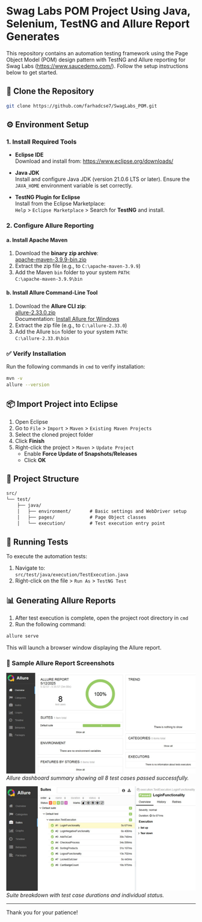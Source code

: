 # Swag Labs POM Project Using Java, Selenium, TestNG and Allure Report Generates

This repository contains an automation testing framework using the Page Object Model (POM) design pattern with TestNG and Allure reporting for Swag Labs (https://www.saucedemo.com/). Follow the setup instructions below to get started.

## 📁 Clone the Repository

```bash
git clone https://github.com/farhadcse7/SwagLabs_POM.git
```

## ⚙️ Environment Setup

### 1. Install Required Tools

- **Eclipse IDE**  
  Download and install from: https://www.eclipse.org/downloads/

- **Java JDK**  
  Install and configure Java JDK (version 21.0.6 LTS or later). Ensure the `JAVA_HOME` environment variable is set correctly.

- **TestNG Plugin for Eclipse**  
  Install from the Eclipse Marketplace:  
  `Help` > `Eclipse Marketplace` > Search for **TestNG** and install.

### 2. Configure Allure Reporting

#### a. Install Apache Maven

1. Download the **binary zip archive**:  
   [apache-maven-3.9.9-bin.zip](https://maven.apache.org/download.cgi)
2. Extract the zip file (e.g., to `C:\apache-maven-3.9.9`)
3. Add the Maven `bin` folder to your system `PATH`:  
   `C:\apache-maven-3.9.9\bin`

#### b. Install Allure Command-Line Tool

1. Download the **Allure CLI zip**:  
   [allure-2.33.0.zip](https://github.com/allure-framework/allure2/releases/tag/2.33.0)  
   Documentation: [Install Allure for Windows](https://allurereport.org/docs/install-for-windows/)
2. Extract the zip file (e.g., to `C:\allure-2.33.0`)
3. Add the Allure `bin` folder to your system `PATH`:  
   `C:\allure-2.33.0\bin`

### ✅ Verify Installation

Run the following commands in `cmd` to verify installation:

```bash
mvn -v
allure --version
```

## 📦 Import Project into Eclipse

1. Open Eclipse
2. Go to `File` > `Import` > `Maven` > `Existing Maven Projects`
3. Select the cloned project folder
4. Click **Finish**
5. Right-click the project > `Maven` > `Update Project`
   - Enable **Force Update of Snapshots/Releases**
   - Click **OK**

## 📂 Project Structure

```
src/
└── test/
    ├── java/
    │   ├── environment/       # Basic settings and WebDriver setup
    │   ├── pages/             # Page Object classes
    │   └── execution/         # Test execution entry point
```

## 🚀 Running Tests

To execute the automation tests:

1. Navigate to:  
   `src/test/java/execution/TestExecution.java`
2. Right-click on the file > `Run As` > `TestNG Test`

## 📊 Generating Allure Reports

1. After test execution is complete, open the project root directory in `cmd`
2. Run the following command:

```bash
allure serve
```

This will launch a browser window displaying the Allure report.

### 📸 Sample Allure Report Screenshots

![Allure Overview Report](https://github.com/farhadcse7/SwagLabs_POM/blob/main/Screenshot_1.jpg?raw=true)  
*Allure dashboard summary showing all 8 test cases passed successfully.*

![Allure Suites Details](https://github.com/farhadcse7/SwagLabs_POM/blob/main/Screenshot_2.jpg?raw=true)  
*Suite breakdown with test case durations and individual status.*

---

Thank you for your patience!
